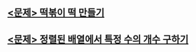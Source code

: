 ## [<문제> 떡볶이 떡 만들기](https://github.com/20170375/Coding-Test-with-Python/blob/main/bank/%EB%96%A1%EB%B3%B6%EC%9D%B4%20%EB%96%A1%20%EB%A7%8C%EB%93%A4%EA%B8%B0.md)

## [<문제> 정렬된 배열에서 특정 수의 개수 구하기]()
